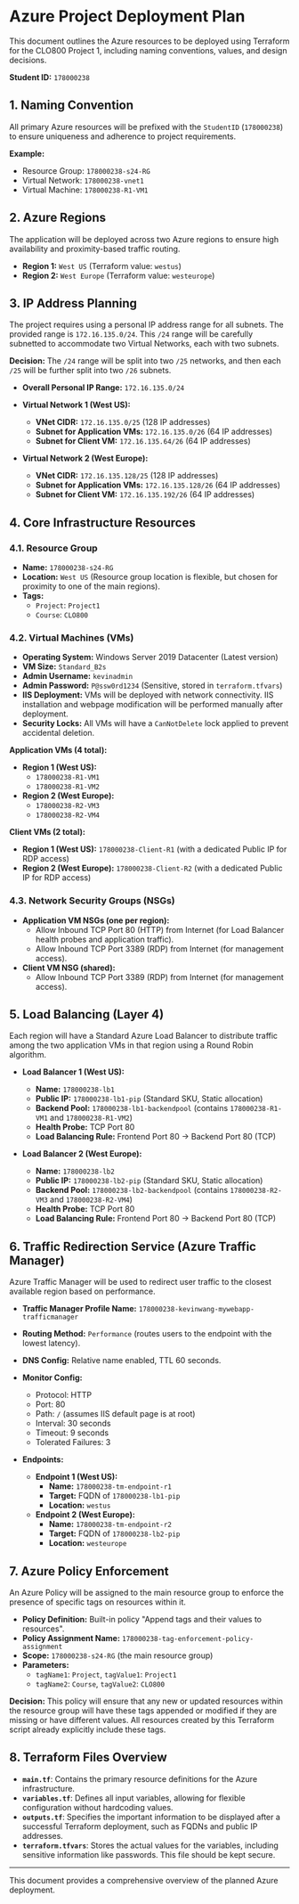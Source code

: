 # Azure Project Deployment Plan

This document outlines the Azure resources to be deployed using Terraform for the CLO800 Project 1, including naming conventions, values, and design decisions.

**Student ID:** `178000238`

## 1. Naming Convention

All primary Azure resources will be prefixed with the `StudentID` (`178000238`) to ensure uniqueness and adherence to project requirements.

**Example:**
*   Resource Group: `178000238-s24-RG`
*   Virtual Network: `178000238-vnet1`
*   Virtual Machine: `178000238-R1-VM1`

## 2. Azure Regions

The application will be deployed across two Azure regions to ensure high availability and proximity-based traffic routing.

*   **Region 1:** `West US` (Terraform value: `westus`)
*   **Region 2:** `West Europe` (Terraform value: `westeurope`)

## 3. IP Address Planning

The project requires using a personal IP address range for all subnets. The provided range is `172.16.135.0/24`. This `/24` range will be carefully subnetted to accommodate two Virtual Networks, each with two subnets.

**Decision:** The `/24` range will be split into two `/25` networks, and then each `/25` will be further split into two `/26` subnets.

*   **Overall Personal IP Range:** `172.16.135.0/24`

*   **Virtual Network 1 (West US):**
    *   **VNet CIDR:** `172.16.135.0/25` (128 IP addresses)
    *   **Subnet for Application VMs:** `172.16.135.0/26` (64 IP addresses)
    *   **Subnet for Client VM:** `172.16.135.64/26` (64 IP addresses)

*   **Virtual Network 2 (West Europe):**
    *   **VNet CIDR:** `172.16.135.128/25` (128 IP addresses)
    *   **Subnet for Application VMs:** `172.16.135.128/26` (64 IP addresses)
    *   **Subnet for Client VM:** `172.16.135.192/26` (64 IP addresses)

## 4. Core Infrastructure Resources

### 4.1. Resource Group

*   **Name:** `178000238-s24-RG`
*   **Location:** `West US` (Resource group location is flexible, but chosen for proximity to one of the main regions).
*   **Tags:**
    *   `Project`: `Project1`
    *   `Course`: `CLO800`

### 4.2. Virtual Machines (VMs)

*   **Operating System:** Windows Server 2019 Datacenter (Latest version)
*   **VM Size:** `Standard_B2s`
*   **Admin Username:** `kevinadmin`
*   **Admin Password:** `P@ssw0rd1234` (Sensitive, stored in `terraform.tfvars`)
*   **IIS Deployment:** VMs will be deployed with network connectivity. IIS installation and webpage modification will be performed manually after deployment.
*   **Security Locks:** All VMs will have a `CanNotDelete` lock applied to prevent accidental deletion.

**Application VMs (4 total):**
*   **Region 1 (West US):**
    *   `178000238-R1-VM1`
    *   `178000238-R1-VM2`
*   **Region 2 (West Europe):**
    *   `178000238-R2-VM3`
    *   `178000238-R2-VM4`

**Client VMs (2 total):**
*   **Region 1 (West US):** `178000238-Client-R1` (with a dedicated Public IP for RDP access)
*   **Region 2 (West Europe):** `178000238-Client-R2` (with a dedicated Public IP for RDP access)

### 4.3. Network Security Groups (NSGs)

*   **Application VM NSGs (one per region):**
    *   Allow Inbound TCP Port 80 (HTTP) from Internet (for Load Balancer health probes and application traffic).
    *   Allow Inbound TCP Port 3389 (RDP) from Internet (for management access).
*   **Client VM NSG (shared):**
    *   Allow Inbound TCP Port 3389 (RDP) from Internet (for management access).

## 5. Load Balancing (Layer 4)

Each region will have a Standard Azure Load Balancer to distribute traffic among the two application VMs in that region using a Round Robin algorithm.

*   **Load Balancer 1 (West US):**
    *   **Name:** `178000238-lb1`
    *   **Public IP:** `178000238-lb1-pip` (Standard SKU, Static allocation)
    *   **Backend Pool:** `178000238-lb1-backendpool` (contains `178000238-R1-VM1` and `178000238-R1-VM2`)
    *   **Health Probe:** TCP Port 80
    *   **Load Balancing Rule:** Frontend Port 80 -> Backend Port 80 (TCP)

*   **Load Balancer 2 (West Europe):**
    *   **Name:** `178000238-lb2`
    *   **Public IP:** `178000238-lb2-pip` (Standard SKU, Static allocation)
    *   **Backend Pool:** `178000238-lb2-backendpool` (contains `178000238-R2-VM3` and `178000238-R2-VM4`)
    *   **Health Probe:** TCP Port 80
    *   **Load Balancing Rule:** Frontend Port 80 -> Backend Port 80 (TCP)

## 6. Traffic Redirection Service (Azure Traffic Manager)

Azure Traffic Manager will be used to redirect user traffic to the closest available region based on performance.

*   **Traffic Manager Profile Name:** `178000238-kevinwang-mywebapp-trafficmanager`
*   **Routing Method:** `Performance` (routes users to the endpoint with the lowest latency).
*   **DNS Config:** Relative name enabled, TTL 60 seconds.
*   **Monitor Config:**
    *   Protocol: HTTP
    *   Port: 80
    *   Path: `/` (assumes IIS default page is at root)
    *   Interval: 30 seconds
    *   Timeout: 9 seconds
    *   Tolerated Failures: 3

*   **Endpoints:**
    *   **Endpoint 1 (West US):**
        *   **Name:** `178000238-tm-endpoint-r1`
        *   **Target:** FQDN of `178000238-lb1-pip`
        *   **Location:** `westus`
    *   **Endpoint 2 (West Europe):**
        *   **Name:** `178000238-tm-endpoint-r2`
        *   **Target:** FQDN of `178000238-lb2-pip`
        *   **Location:** `westeurope`

## 7. Azure Policy Enforcement

An Azure Policy will be assigned to the main resource group to enforce the presence of specific tags on resources within it.

*   **Policy Definition:** Built-in policy "Append tags and their values to resources".
*   **Policy Assignment Name:** `178000238-tag-enforcement-policy-assignment`
*   **Scope:** `178000238-s24-RG` (the main resource group)
*   **Parameters:**
    *   `tagName1`: `Project`, `tagValue1`: `Project1`
    *   `tagName2`: `Course`, `tagValue2`: `CLO800`

**Decision:** This policy will ensure that any new or updated resources within the resource group will have these tags appended or modified if they are missing or have different values. All resources created by this Terraform script already explicitly include these tags.

## 8. Terraform Files Overview

*   **`main.tf`**: Contains the primary resource definitions for the Azure infrastructure.
*   **`variables.tf`**: Defines all input variables, allowing for flexible configuration without hardcoding values.
*   **`outputs.tf`**: Specifies the important information to be displayed after a successful Terraform deployment, such as FQDNs and public IP addresses.
*   **`terraform.tfvars`**: Stores the actual values for the variables, including sensitive information like passwords. This file should be kept secure.

---

This document provides a comprehensive overview of the planned Azure deployment.